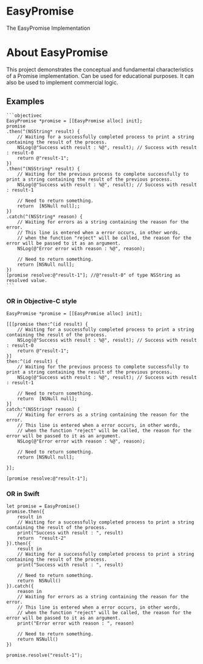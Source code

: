 # EasyPromise
The EasyPromise Implementation

# About EasyPromise
This project demonstrates the conceptual and fundamental characteristics of a Promise implementation. Can be used for educational purposes. It can also be used to implement commercial logic.

## Examples

    ```objectivec
    EasyPromise *promise = [[EasyPromise alloc] init];
    promise
    .then(^(NSString* result) {
        // Waiting for a successfully completed process to print a string containing the result of the process.
        NSLog(@"Success with result : %@", result); // Success with result : result-0
        return @"result-1";
    })
    .then(^(NSString* result) {
        // Waiting for the previous process to complete successfully to print a string containing the result of the previous process.
        NSLog(@"Success with result : %@", result); // Success with result : result-1
        
        // Need to return something.
        return  [NSNull null];;
    })
    .catch(^(NSString* reason) {
        // Waiting for errors as a string containing the reason for the error. 
        // This line is entered when a error occurs, in other words, 
        // when the function "reject" will be called, the reason for the error will be passed to it as an argument.
        NSLog(@"Error error with reason : %@", reason);
        
        // Need to return something.
        return [NSNull null];
    })
    [promise resolve:@"result-1"]; //@"result-0" of type NSString as resolved value.
    ```
    
### OR in Objective-C style
    
    EasyPromise *promise = [[EasyPromise alloc] init];
    
    [[[promise then:^(id result) {
        // Waiting for a successfully completed process to print a string containing the result of the process.
        NSLog(@"Success with result : %@", result); // Success with result : result-0
        return @"result-1";
    }]
    then:^(id result) {
        // Waiting for the previous process to complete successfully to print a string containing the result of the previous process.
        NSLog(@"Success with result : %@", result); // Success with result : result-1
        
        // Need to return something.
        return  [NSNull null];
    }]
    catch:^(NSString* reason) {
        // Waiting for errors as a string containing the reason for the error.
        // This line is entered when a error occurs, in other words,
        // when the function "reject" will be called, the reason for the error will be passed to it as an argument.
        NSLog(@"Error error with reason : %@", reason);
        
        // Need to return something.
        return [NSNull null];

    }];
    
    [promise resolve:@"result-1"];
    
### OR in Swift
    
    let promise = EasyPromise()
    promise.then({
        result in
        // Waiting for a successfully completed process to print a string containing the result of the process.
        print("Success with result : ", result)
        return  "result-2"
    }).then({
        result in
        // Waiting for a successfully completed process to print a string containing the result of the process.
        print("Success with result : ", result)
 
        // Need to return something.
        return  NSNull()
    }).catch({
        reason in
        // Waiting for errors as a string containing the reason for the error.
        // This line is entered when a error occurs, in other words,
        // when the function "reject" will be called, the reason for the error will be passed to it as an argument.
        print("Error error with reason : ", reason)
 
        // Need to return something.
        return NSNull()
    })
 
    promise.resolve("result-1");
